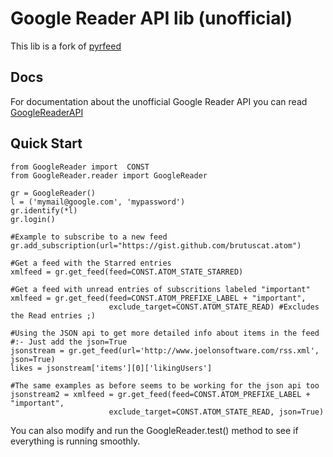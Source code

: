 Google Reader API lib (unofficial)
==================================

This lib is a fork of [pyrfeed](http://code.google.com/p/pyrfeed/)

Docs
----

For documentation about the unofficial Google Reader API you can read [GoogleReaderAPI](http://code.google.com/p/pyrfeed/wiki/GoogleReaderAPI)

Quick Start
-----------

    from GoogleReader import  CONST
    from GoogleReader.reader import GoogleReader

    gr = GoogleReader()
    l = ('mymail@google.com', 'mypassword')
    gr.identify(*l)
    gr.login()
    
    #Example to subscribe to a new feed
    gr.add_subscription(url="https://gist.github.com/brutuscat.atom")

    #Get a feed with the Starred entries
    xmlfeed = gr.get_feed(feed=CONST.ATOM_STATE_STARRED)

    #Get a feed with unread entries of subscritions labeled "important"
    xmlfeed = gr.get_feed(feed=CONST.ATOM_PREFIXE_LABEL + "important", 
                          exclude_target=CONST.ATOM_STATE_READ) #Excludes the Read entries ;)

    #Using the JSON api to get more detailed info about items in the feed
    #:- Just add the json=True
    jsonstream = gr.get_feed(url='http://www.joelonsoftware.com/rss.xml', json=True)
    likes = jsonstream['items'][0]['likingUsers']
    
    #The same examples as before seems to be working for the json api too
    jsonstream2 = xmlfeed = gr.get_feed(feed=CONST.ATOM_PREFIXE_LABEL + "important",
                          exclude_target=CONST.ATOM_STATE_READ, json=True)
    
You can also modify and run the GoogleReader.test() method to see if everything is running smoothly.
